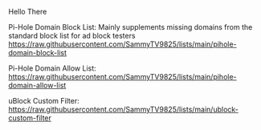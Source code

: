 Hello There

Pi-Hole Domain Block List: Mainly supplements missing domains from the standard block list for ad block testers<br>
https://raw.githubusercontent.com/SammyTV9825/lists/main/pihole-domain-block-list<br>

Pi-Hole Domain Allow List:<br>
https://raw.githubusercontent.com/SammyTV9825/lists/main/pihole-domain-allow-list<br>

uBlock Custom Filter:<br>
https://raw.githubusercontent.com/SammyTV9825/lists/main/ublock-custom-filter<br>
